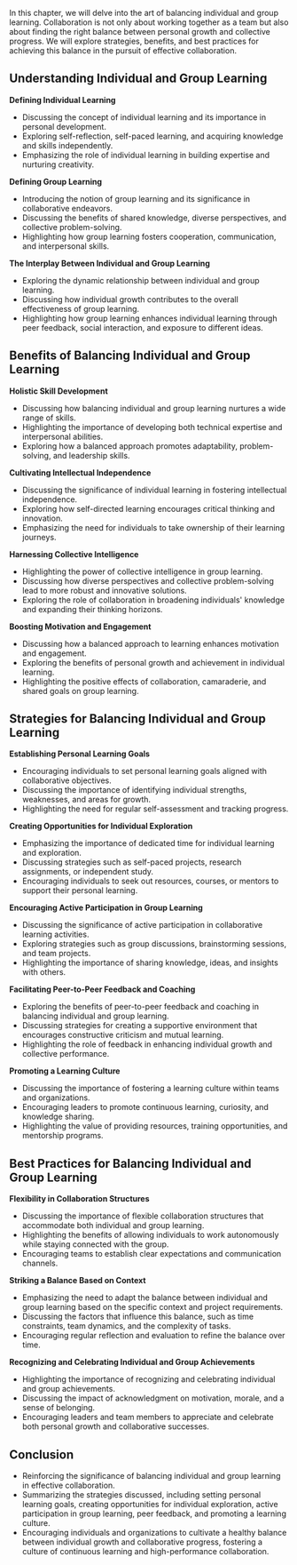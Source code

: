
In this chapter, we will delve into the art of balancing individual and group learning. Collaboration is not only about working together as a team but also about finding the right balance between personal growth and collective progress. We will explore strategies, benefits, and best practices for achieving this balance in the pursuit of effective collaboration.

Understanding Individual and Group Learning
-------------------------------------------

**Defining Individual Learning**

* Discussing the concept of individual learning and its importance in personal development.
* Exploring self-reflection, self-paced learning, and acquiring knowledge and skills independently.
* Emphasizing the role of individual learning in building expertise and nurturing creativity.

**Defining Group Learning**

* Introducing the notion of group learning and its significance in collaborative endeavors.
* Discussing the benefits of shared knowledge, diverse perspectives, and collective problem-solving.
* Highlighting how group learning fosters cooperation, communication, and interpersonal skills.

**The Interplay Between Individual and Group Learning**

* Exploring the dynamic relationship between individual and group learning.
* Discussing how individual growth contributes to the overall effectiveness of group learning.
* Highlighting how group learning enhances individual learning through peer feedback, social interaction, and exposure to different ideas.

Benefits of Balancing Individual and Group Learning
---------------------------------------------------

**Holistic Skill Development**

* Discussing how balancing individual and group learning nurtures a wide range of skills.
* Highlighting the importance of developing both technical expertise and interpersonal abilities.
* Exploring how a balanced approach promotes adaptability, problem-solving, and leadership skills.

**Cultivating Intellectual Independence**

* Discussing the significance of individual learning in fostering intellectual independence.
* Exploring how self-directed learning encourages critical thinking and innovation.
* Emphasizing the need for individuals to take ownership of their learning journeys.

**Harnessing Collective Intelligence**

* Highlighting the power of collective intelligence in group learning.
* Discussing how diverse perspectives and collective problem-solving lead to more robust and innovative solutions.
* Exploring the role of collaboration in broadening individuals' knowledge and expanding their thinking horizons.

**Boosting Motivation and Engagement**

* Discussing how a balanced approach to learning enhances motivation and engagement.
* Exploring the benefits of personal growth and achievement in individual learning.
* Highlighting the positive effects of collaboration, camaraderie, and shared goals on group learning.

Strategies for Balancing Individual and Group Learning
------------------------------------------------------

**Establishing Personal Learning Goals**

* Encouraging individuals to set personal learning goals aligned with collaborative objectives.
* Discussing the importance of identifying individual strengths, weaknesses, and areas for growth.
* Highlighting the need for regular self-assessment and tracking progress.

**Creating Opportunities for Individual Exploration**

* Emphasizing the importance of dedicated time for individual learning and exploration.
* Discussing strategies such as self-paced projects, research assignments, or independent study.
* Encouraging individuals to seek out resources, courses, or mentors to support their personal learning.

**Encouraging Active Participation in Group Learning**

* Discussing the significance of active participation in collaborative learning activities.
* Exploring strategies such as group discussions, brainstorming sessions, and team projects.
* Highlighting the importance of sharing knowledge, ideas, and insights with others.

**Facilitating Peer-to-Peer Feedback and Coaching**

* Exploring the benefits of peer-to-peer feedback and coaching in balancing individual and group learning.
* Discussing strategies for creating a supportive environment that encourages constructive criticism and mutual learning.
* Highlighting the role of feedback in enhancing individual growth and collective performance.

**Promoting a Learning Culture**

* Discussing the importance of fostering a learning culture within teams and organizations.
* Encouraging leaders to promote continuous learning, curiosity, and knowledge sharing.
* Highlighting the value of providing resources, training opportunities, and mentorship programs.

Best Practices for Balancing Individual and Group Learning
----------------------------------------------------------

**Flexibility in Collaboration Structures**

* Discussing the importance of flexible collaboration structures that accommodate both individual and group learning.
* Highlighting the benefits of allowing individuals to work autonomously while staying connected with the group.
* Encouraging teams to establish clear expectations and communication channels.

**Striking a Balance Based on Context**

* Emphasizing the need to adapt the balance between individual and group learning based on the specific context and project requirements.
* Discussing the factors that influence this balance, such as time constraints, team dynamics, and the complexity of tasks.
* Encouraging regular reflection and evaluation to refine the balance over time.

**Recognizing and Celebrating Individual and Group Achievements**

* Highlighting the importance of recognizing and celebrating individual and group achievements.
* Discussing the impact of acknowledgment on motivation, morale, and a sense of belonging.
* Encouraging leaders and team members to appreciate and celebrate both personal growth and collaborative successes.

Conclusion
----------

* Reinforcing the significance of balancing individual and group learning in effective collaboration.
* Summarizing the strategies discussed, including setting personal learning goals, creating opportunities for individual exploration, active participation in group learning, peer feedback, and promoting a learning culture.
* Encouraging individuals and organizations to cultivate a healthy balance between individual growth and collaborative progress, fostering a culture of continuous learning and high-performance collaboration.
